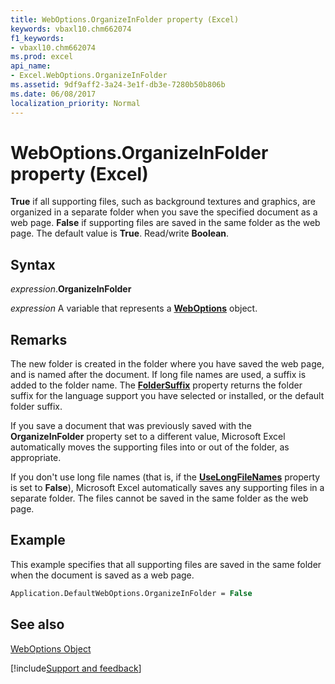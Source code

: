 ```yaml
---
title: WebOptions.OrganizeInFolder property (Excel)
keywords: vbaxl10.chm662074
f1_keywords:
- vbaxl10.chm662074
ms.prod: excel
api_name:
- Excel.WebOptions.OrganizeInFolder
ms.assetid: 9df9aff2-3a24-3e1f-db3e-7280b50b806b
ms.date: 06/08/2017
localization_priority: Normal
---
```



# WebOptions.OrganizeInFolder property (Excel)

 **True** if all supporting files, such as background textures and graphics, are organized in a separate folder when you save the specified document as a web page. **False** if supporting files are saved in the same folder as the web page. The default value is **True**. Read/write **Boolean**.


## Syntax

_expression_.**OrganizeInFolder**

_expression_ A variable that represents a **[WebOptions](Excel.WebOptions.md)** object.


## Remarks

The new folder is created in the folder where you have saved the web page, and is named after the document. If long file names are used, a suffix is added to the folder name. The  **[FolderSuffix](Excel.WebOptions.FolderSuffix.md)** property returns the folder suffix for the language support you have selected or installed, or the default folder suffix.

If you save a document that was previously saved with the  **OrganizeInFolder** property set to a different value, Microsoft Excel automatically moves the supporting files into or out of the folder, as appropriate.

If you don't use long file names (that is, if the  **[UseLongFileNames](Excel.WebOptions.UseLongFileNames.md)** property is set to **False**), Microsoft Excel automatically saves any supporting files in a separate folder. The files cannot be saved in the same folder as the web page.


## Example

This example specifies that all supporting files are saved in the same folder when the document is saved as a web page.


```vb
Application.DefaultWebOptions.OrganizeInFolder = False
```


## See also


[WebOptions Object](Excel.WebOptions.md)

[!include[Support and feedback](~/includes/feedback-boilerplate.md)]